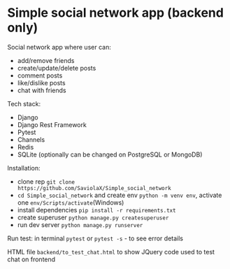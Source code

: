 # Simple social network app (backend only)
Social network app where user can:
  - add/remove friends
  - create/update/delete posts
  - comment posts
  - like/dislike posts
  - chat with friends
  
Tech stack:
  - Django
  - Django Rest Framework
  - Pytest
  - Channels
  - Redis
  - SQLite (optionally can be changed on PostgreSQL or MongoDB)
  
Installation:
  - clone rep ```git clone https://github.com/SaviolaX/Simple_social_network```
  - ```cd Simple_social_network``` and create env ```python -m venv env```, activate one ```env/Scripts/activate```(Windows)
  - install dependencies ```pip install -r requirements.txt```
  - create superuser ```python manage.py createsuperuser```
  - run dev server ```python manage.py runserver```
  
Run test:
  in terminal ```pytest``` or ```pytest -s``` - to see error details
  

HTML file ```backend/to_test_chat.html``` to show JQuery code used to test chat on frontend 
